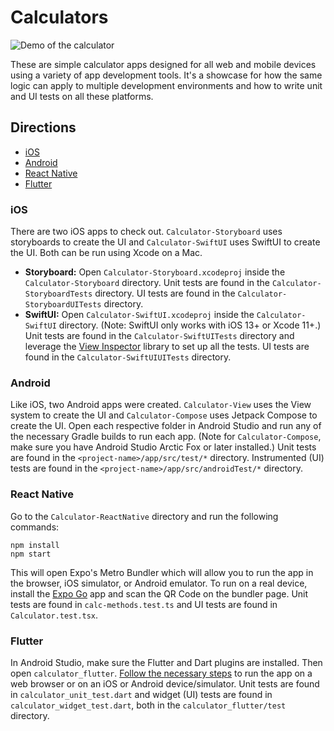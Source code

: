 # Calculators

![Demo of the calculator](recording.gif)

These are simple calculator apps designed for all web and mobile devices using a variety of app development tools. It's a showcase for how the same logic can apply to multiple development environments and how to write unit and UI tests on all these platforms.

## Directions

- [iOS](#ios)
- [Android](#android)
- [React Native](#react-native)
- [Flutter](#flutter)

### iOS

There are two iOS apps to check out. `Calculator-Storyboard` uses storyboards to create the UI and `Calculator-SwiftUI` uses SwiftUI to create the UI. Both can be run using Xcode on a Mac.

- **Storyboard:** Open `Calculator-Storyboard.xcodeproj` inside the `Calculator-Storyboard` directory. Unit tests are found in the `Calculator-StoryboardTests` directory. UI tests are found in the `Calculator-StoryboardUITests` directory.
- **SwiftUI:** Open `Calculator-SwiftUI.xcodeproj` inside the `Calculator-SwiftUI` directory. (Note: SwiftUI only works with iOS 13+ or Xcode 11+.) Unit tests are found in the `Calculator-SwiftUITests` directory and leverage the [View Inspector](https://github.com/nalexn/ViewInspector) library to set up all the tests. UI tests are found in the `Calculator-SwiftUIUITests` directory.

### Android

Like iOS, two Android apps were created. `Calculator-View` uses the View system to create the UI and `Calculator-Compose` uses Jetpack Compose to create the UI. Open each respective folder in Android Studio and run any of the necessary Gradle builds to run each app. (Note for `Calculator-Compose`, make sure you have Android Studio Arctic Fox or later installed.) Unit tests are found in the `<project-name>/app/src/test/*` directory. Instrumented (UI) tests are found in the `<project-name>/app/src/androidTest/*` directory.

### React Native

Go to the `Calculator-ReactNative` directory and run the following commands:

```
npm install
npm start
```

This will open Expo's Metro Bundler which will allow you to run the app in the browser, iOS simulator, or Android emulator. To run on a real device, install the [Expo Go](https://docs.expo.io/guides/testing-on-devices/#install-expo-go-from-a-devices-app) app and scan the QR Code on the bundler page. Unit tests are found in `calc-methods.test.ts` and UI tests are found in `Calculator.test.tsx`.

### Flutter

In Android Studio, make sure the Flutter and Dart plugins are installed. Then open `calculator_flutter`. [Follow the necessary steps](https://flutter.dev/docs/get-started/install) to run the app on a web browser or on an iOS or Android device/simulator. Unit tests are found in `calculator_unit_test.dart` and widget (UI) tests are found in `calculator_widget_test.dart`, both in the `calculator_flutter/test` directory.
